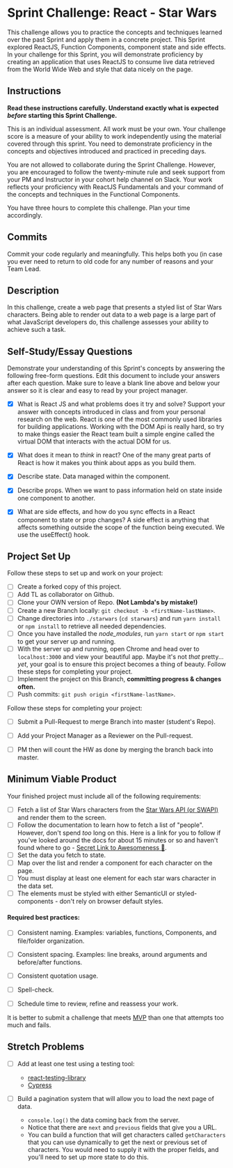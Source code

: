 # Sprint Challenge: React - Star Wars

This challenge allows you to practice the concepts and techniques learned over the past Sprint and apply them in a concrete project. This Sprint explored ReactJS, Function Components, component state and side effects. In your challenge for this Sprint, you will demonstrate proficiency by creating an application that uses ReactJS to consume live data retrieved from the World Wide Web and style that data nicely on the page.

## Instructions

**Read these instructions carefully. Understand exactly what is expected _before_ starting this Sprint Challenge.**

This is an individual assessment. All work must be your own. Your challenge score is a measure of your ability to work independently using the material covered through this sprint. You need to demonstrate proficiency in the concepts and objectives introduced and practiced in preceding days.

You are not allowed to collaborate during the Sprint Challenge. However, you are encouraged to follow the twenty-minute rule and seek support from your PM and Instructor in your cohort help channel on Slack. Your work reflects your proficiency with ReactJS Fundamentals and your command of the concepts and techniques in the Functional Components.

You have three hours to complete this challenge. Plan your time accordingly.

## Commits

Commit your code regularly and meaningfully. This helps both you (in case you ever need to return to old code for any number of reasons and your Team Lead.

## Description

In this challenge, create a web page that presents a styled list of Star Wars characters. Being able to render out data to a web page is a large part of what JavaScript developers do, this challenge assesses your ability to achieve such a task.

## Self-Study/Essay Questions

Demonstrate your understanding of this Sprint's concepts by answering the following free-form questions. Edit this document to include your answers after each question. Make sure to leave a blank line above and below your answer so it is clear and easy to read by your project manager.

- [x] What is React JS and what problems does it try and solve? Support your answer with concepts introduced in class and from your personal research on the web.
React is one of the most commonly used libraries for building applications. Working with the DOM Api is really hard, so try to make things easier the React team built a simple engine called the virtual DOM that interacts with the actual DOM for us.

- [x] What does it mean to _think_ in react?
One of the many great parts of React is how it makes you think about apps as you build them.

- [x] Describe state.
Data managed within the component.

- [x] Describe props.
When we want to pass information held on state inside one component to another.

- [x] What are side effects, and how do you sync effects in a React component to state or prop changes?
A side effect is anything that affects something outside the scope of the function being executed. We use the useEffect() hook.

## Project Set Up

Follow these steps to set up and work on your project:

- [ ] Create a forked copy of this project.
- [ ] Add TL as collaborator on Github.
- [ ] Clone your OWN version of Repo. **(Not Lambda's by mistake!)**
- [ ] Create a new Branch locally: `git checkout -b <firstName-lastName>`.
- [ ] Change directories into `./starwars` (`cd starwars`) and run `yarn install` or `npm install` to retrieve all needed dependencies.
- [ ] Once you have installed the _node_modules_, run `yarn start` or `npm start` to get your server up and running.
- [ ] With the server up and running, open Chrome and head over to `localhost:3000` and view your beautiful app. Maybe it's not _that_ pretty... _yet_, your goal is to ensure this project becomes a thing of beauty.
Follow these steps for completing your project.
- [ ] Implement the project on this Branch, **committing progress & changes often.**
- [ ] Push commits: `git push origin <firstName-lastName>`.

Follow these steps for completing your project:

- [ ] Submit a Pull-Request to merge <firstName-lastName> Branch into master (student's  Repo).
- [ ] Add your Project Manager as a Reviewer on the Pull-request.
- [ ] PM then will count the HW as done by merging the branch back into master.


## Minimum Viable Product

Your finished project must include all of the following requirements:

- [ ] Fetch a list of Star Wars characters from the [Star Wars API (or SWAPI)](https://swapi.co/) and render them to the screen. 
- [ ] Follow the documentation to learn how to fetch a list of "people". However, don't spend _too_ long on this. Here is a link for you to follow if you've looked around the docs for about 15 minutes or so and haven't found where to go - [Secret Link to Awesomeness 🤫](https://swapi.co/documentation#people).
- [ ] Set the data you fetch to state.
- [ ] Map over the list and render a component for each character on the page.
- [ ] You must display at least one element for each star wars character in the data set.
- [ ] The elements must be styled with either SemanticUI or styled-components - don't rely on browser default styles.

#### Required best practices:

- [ ] Consistent naming. Examples: variables, functions, Components, and file/folder organization.
- [ ] Consistent spacing. Examples: line breaks, around arguments and before/after functions.
- [ ] Consistent quotation usage.
- [ ] Spell-check.
- [ ] Schedule time to review, refine and reassess your work.


It is better to submit a challenge that meets [MVP](https://en.wikipedia.org/wiki/Minimum_viable_product) than one that attempts too much and fails.

## Stretch Problems

- [ ] Add at least one test using a testing tool:
  - [react-testing-library](https://github.com/testing-library/react-testing-library#basic-example)
  - [Cypress](https://docs.cypress.io/guides/overview/why-cypress.html)

- [ ] Build a pagination system that will allow you to load the next page of data.
  - `console.log()` the data coming back from the server.
  - Notice that there are `next` and `previous` fields that give you a URL.
  - You can build a function that will get characters called `getCharacters` that you can use dynamically to get the next or previous set of characters. You would need to supply it with the proper fields, and you'll need to set up more state to do this.

<!--
- [ ] Build another app from scratch that looks very similar to this one. Inside of your main `App` component fetch some data in this same fashion from this url `https://dog.ceo/dog-api/#all` you'll have to follow the documentation at that website and figure out how to change up the code you've seen here in this Star Wars app in order to properly fetch the data and store it on Component State.
-->
